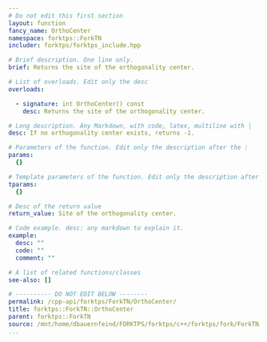 ```yaml
---
# Do not edit this first section
layout: function
fancy_name: OrthoCenter
namespace: forktps::ForkTN
includer: forktps/forktps_include.hpp

# Brief description. One line only.
brief: Returns the site of the orthogonality center.

# List of overloads. Edit only the desc
overloads:

  - signature: int OrthoCenter() const
    desc: Returns the site of the orthogonality center.

# Long description. Any Markdown, with code, latex, multiline with |
desc: If no orthogonality center exists, returns -1.

# Parameters of the function. Edit only the description after the :
params:
  {}

# Template parameters of the function. Edit only the description after the :
tparams:
  {}

# Desc of the return value
return_value: Site of the orthogonality center.

# Code example. desc: any markdown to explain it.
example:
  desc: ""
  code: ""
  comment: ""

# A list of related functions/classes
see-also: []

# ---------- DO NOT EDIT BELOW --------
permalink: /cpp-api/forktps/ForkTN/OrthoCenter/
title: forktps::ForkTN::OrthoCenter
parent: forktps::ForkTN
source: /mnt/home/dbauernfeind/FORKTPS/forktps/c++/forktps/fork/ForkTN.hpp
...
```


